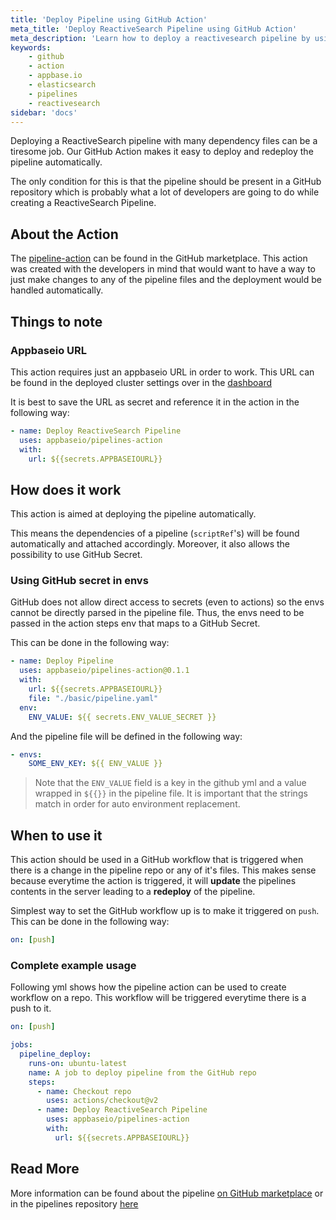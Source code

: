 ```yaml
---
title: 'Deploy Pipeline using GitHub Action'
meta_title: 'Deploy ReactiveSearch Pipeline using GitHub Action'
meta_description: 'Learn how to deploy a reactivesearch pipeline by using github actions.'
keywords:
    - github
    - action
    - appbase.io
    - elasticsearch
    - pipelines
    - reactivesearch
sidebar: 'docs'
---
```


Deploying a ReactiveSearch pipeline with many dependency files can be a tiresome job. Our GitHub Action makes it easy to deploy and redeploy the pipeline automatically.

The only condition for this is that the pipeline should be present in a GitHub repository which is probably what a lot of developers are going to do while creating a ReactiveSearch Pipeline.

## About the Action

The [pipeline-action](https://github.com/marketplace/actions/reactivesearch-pipelines) can be found in the GitHub marketplace. This action was created with the developers in mind that would want to have a way to just make changes to any of the pipeline files and the deployment would be handled automatically.

## Things to note

### Appbaseio URL

This action requires just an appbaseio URL in order to work. This URL can be found in the deployed cluster settings over in the [dashboard](https://dashboard.appbase.io)

It is best to save the URL as secret and reference it in the action in the following way:

```yml
- name: Deploy ReactiveSearch Pipeline
  uses: appbaseio/pipelines-action
  with:
    url: ${{secrets.APPBASEIOURL}}
```

## How does it work

This action is aimed at deploying the pipeline automatically.

This means the dependencies of a pipeline (`scriptRef`'s) will be found automatically and attached accordingly. Moreover, it also allows the possibility to use GitHub Secret.

### Using GitHub secret in envs

GitHub does not allow direct access to secrets (even to actions) so the envs cannot be directly parsed in the pipeline file. Thus, the envs need to be passed in the action steps env that maps to a GitHub Secret.

This can be done in the following way:

```yml
- name: Deploy Pipeline
  uses: appbaseio/pipelines-action@0.1.1
  with:
    url: ${{secrets.APPBASEIOURL}}
    file: "./basic/pipeline.yaml"
  env:
    ENV_VALUE: ${{ secrets.ENV_VALUE_SECRET }}
```

And the pipeline file will be defined in the following way:

```yml
- envs:
    SOME_ENV_KEY: ${{ ENV_VALUE }}
```

> Note that the `ENV_VALUE` field is a key in the github yml and a value wrapped in `${{}}` in the pipeline file. It is important that the strings match in order for auto environment replacement.

## When to use it

This action should be used in a GitHub workflow that is triggered when there is a change in the pipeline repo or any of it's files. This makes sense because everytime the action is triggered, it will **update** the pipelines contents in the server leading to a __redeploy__ of the pipeline.

Simplest way to set the GitHub workflow up is to make it triggered on `push`. This can be done in the following way:

```yml
on: [push]
```

### Complete example usage

Following yml shows how the pipeline action can be used to create workflow on a repo. This workflow will be triggered everytime there is a push to it.

```yml
on: [push]

jobs:
  pipeline_deploy:
    runs-on: ubuntu-latest
    name: A job to deploy pipeline from the GitHub repo
    steps:
      - name: Checkout repo
        uses: actions/checkout@v2
      - name: Deploy ReactiveSearch Pipeline
        uses: appbaseio/pipelines-action
        with:
          url: ${{secrets.APPBASEIOURL}}
```

## Read More

More information can be found about the pipeline [on GitHub marketplace](https://github.com/marketplace/actions/reactivesearch-pipelines) or in the pipelines repository [here](https://github.com/appbaseio/pipelines-action)